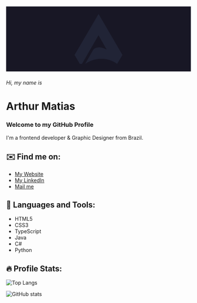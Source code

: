 ![banner](https://raw.githubusercontent.com/Arthur-Matias/Arthur-Matias.github.io/master/banner.png)

###### Hi, my name is</h6>
# Arthur Matias
  
### Welcome to my GitHub Profile

I'm a frontend developer & Graphic Designer from Brazil.
  
## ✉️ Find me on:
  
- [My Website](https://arthur-matias.github.io/)
- [My LinkedIn](https://www.linkedin.com/in/arthur-matias/)
- [Mail me](mailto:ahmmfdc@gmail.com)

## 💼 Languages and Tools:

- HTML5
- CSS3
- TypeScript
- Java
- C#
- Python

## 🔥 Profile Stats:
  
![Top Langs](https://github-readme-stats.vercel.app/api/top-langs/?username=Arthur-Matias&theme=midnight-purple)

![GitHub stats](https://github-readme-stats.vercel.app/api?username=Arthur-Matias&show_icons=true&theme=midnight-purple) 
